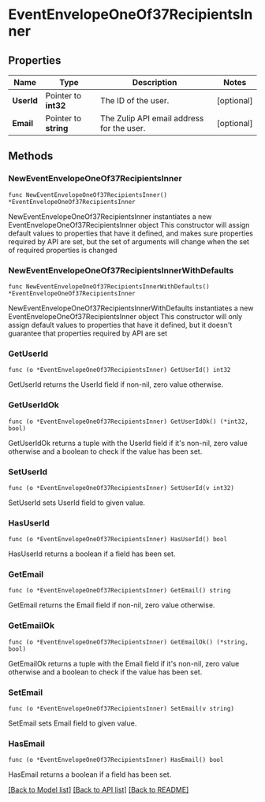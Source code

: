 # EventEnvelopeOneOf37RecipientsInner

## Properties

Name | Type | Description | Notes
------------ | ------------- | ------------- | -------------
**UserId** | Pointer to **int32** | The ID of the user.  | [optional] 
**Email** | Pointer to **string** | The Zulip API email address for the user.  | [optional] 

## Methods

### NewEventEnvelopeOneOf37RecipientsInner

`func NewEventEnvelopeOneOf37RecipientsInner() *EventEnvelopeOneOf37RecipientsInner`

NewEventEnvelopeOneOf37RecipientsInner instantiates a new EventEnvelopeOneOf37RecipientsInner object
This constructor will assign default values to properties that have it defined,
and makes sure properties required by API are set, but the set of arguments
will change when the set of required properties is changed

### NewEventEnvelopeOneOf37RecipientsInnerWithDefaults

`func NewEventEnvelopeOneOf37RecipientsInnerWithDefaults() *EventEnvelopeOneOf37RecipientsInner`

NewEventEnvelopeOneOf37RecipientsInnerWithDefaults instantiates a new EventEnvelopeOneOf37RecipientsInner object
This constructor will only assign default values to properties that have it defined,
but it doesn't guarantee that properties required by API are set

### GetUserId

`func (o *EventEnvelopeOneOf37RecipientsInner) GetUserId() int32`

GetUserId returns the UserId field if non-nil, zero value otherwise.

### GetUserIdOk

`func (o *EventEnvelopeOneOf37RecipientsInner) GetUserIdOk() (*int32, bool)`

GetUserIdOk returns a tuple with the UserId field if it's non-nil, zero value otherwise
and a boolean to check if the value has been set.

### SetUserId

`func (o *EventEnvelopeOneOf37RecipientsInner) SetUserId(v int32)`

SetUserId sets UserId field to given value.

### HasUserId

`func (o *EventEnvelopeOneOf37RecipientsInner) HasUserId() bool`

HasUserId returns a boolean if a field has been set.

### GetEmail

`func (o *EventEnvelopeOneOf37RecipientsInner) GetEmail() string`

GetEmail returns the Email field if non-nil, zero value otherwise.

### GetEmailOk

`func (o *EventEnvelopeOneOf37RecipientsInner) GetEmailOk() (*string, bool)`

GetEmailOk returns a tuple with the Email field if it's non-nil, zero value otherwise
and a boolean to check if the value has been set.

### SetEmail

`func (o *EventEnvelopeOneOf37RecipientsInner) SetEmail(v string)`

SetEmail sets Email field to given value.

### HasEmail

`func (o *EventEnvelopeOneOf37RecipientsInner) HasEmail() bool`

HasEmail returns a boolean if a field has been set.


[[Back to Model list]](../README.md#documentation-for-models) [[Back to API list]](../README.md#documentation-for-api-endpoints) [[Back to README]](../README.md)


